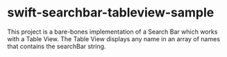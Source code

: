 # swift-searchbar-tableview-sample

This project is a bare-bones implementation of a Search Bar which works with a Table View.
The Table View displays any name in an array of names that contains the searchBar string.

